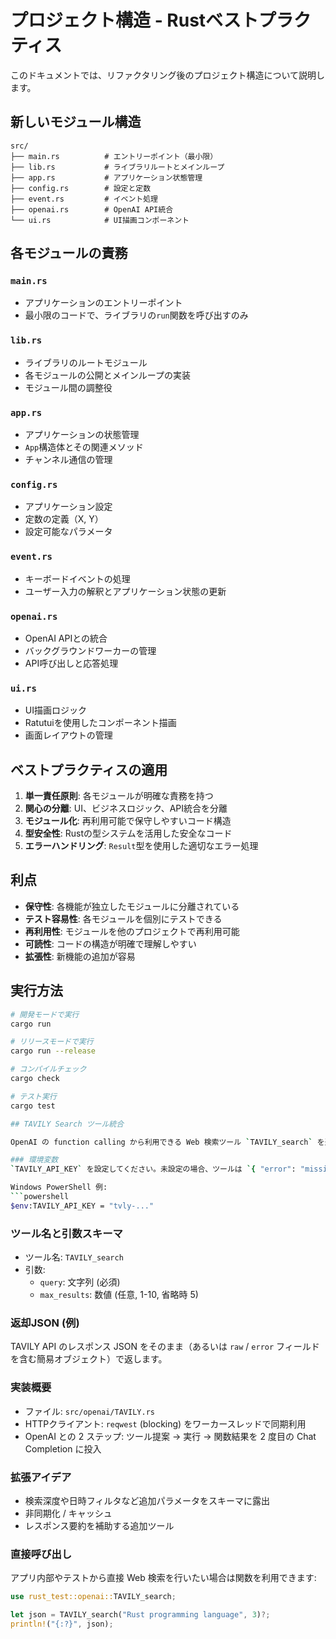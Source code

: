 # プロジェクト構造 - Rustベストプラクティス

このドキュメントでは、リファクタリング後のプロジェクト構造について説明します。

## 新しいモジュール構造

```
src/
├── main.rs          # エントリーポイント（最小限）
├── lib.rs           # ライブラリルートとメインループ
├── app.rs           # アプリケーション状態管理
├── config.rs        # 設定と定数
├── event.rs         # イベント処理
├── openai.rs        # OpenAI API統合
└── ui.rs            # UI描画コンポーネント
```

## 各モジュールの責務

### `main.rs`
- アプリケーションのエントリーポイント
- 最小限のコードで、ライブラリの`run`関数を呼び出すのみ

### `lib.rs`
- ライブラリのルートモジュール
- 各モジュールの公開とメインループの実装
- モジュール間の調整役

### `app.rs`
- アプリケーションの状態管理
- `App`構造体とその関連メソッド
- チャンネル通信の管理

### `config.rs`
- アプリケーション設定
- 定数の定義（X, Y）
- 設定可能なパラメータ

### `event.rs`
- キーボードイベントの処理
- ユーザー入力の解釈とアプリケーション状態の更新

### `openai.rs`
- OpenAI APIとの統合
- バックグラウンドワーカーの管理
- API呼び出しと応答処理

### `ui.rs`
- UI描画ロジック
- Ratutuiを使用したコンポーネント描画
- 画面レイアウトの管理

## ベストプラクティスの適用

1. **単一責任原則**: 各モジュールが明確な責務を持つ
2. **関心の分離**: UI、ビジネスロジック、API統合を分離
3. **モジュール化**: 再利用可能で保守しやすいコード構造
4. **型安全性**: Rustの型システムを活用した安全なコード
5. **エラーハンドリング**: `Result`型を使用した適切なエラー処理

## 利点

- **保守性**: 各機能が独立したモジュールに分離されている
- **テスト容易性**: 各モジュールを個別にテストできる
- **再利用性**: モジュールを他のプロジェクトで再利用可能
- **可読性**: コードの構造が明確で理解しやすい
- **拡張性**: 新機能の追加が容易

## 実行方法

```bash
# 開発モードで実行
cargo run

# リリースモードで実行
cargo run --release

# コンパイルチェック
cargo check

# テスト実行
cargo test

## TAVILY Search ツール統合

OpenAI の function calling から利用できる Web 検索ツール `TAVILY_search` を追加しました。モデルがツール呼び出しを提案すると、バックエンドワーカーが TAVILY API を呼び出し、その結果(JSON)を最終回答生成に渡します。

### 環境変数
`TAVILY_API_KEY` を設定してください。未設定の場合、ツールは `{ "error": "missing TAVILY_API_KEY env" }` を返します。

Windows PowerShell 例:
```powershell
$env:TAVILY_API_KEY = "tvly-..."
```

### ツール名と引数スキーマ
- ツール名: `TAVILY_search`
- 引数:
	- `query`: 文字列 (必須)
	- `max_results`: 数値 (任意, 1-10, 省略時 5)

### 返却JSON (例)
TAVILY API のレスポンス JSON をそのまま（あるいは `raw` / `error` フィールドを含む簡易オブジェクト）で返します。

### 実装概要
- ファイル: `src/openai/TAVILY.rs`
- HTTPクライアント: `reqwest` (blocking) をワーカースレッドで同期利用
- OpenAI との 2 ステップ: ツール提案 -> 実行 -> 関数結果を 2 度目の Chat Completion に投入

### 拡張アイデア
- 検索深度や日時フィルタなど追加パラメータをスキーマに露出
- 非同期化 / キャッシュ
- レスポンス要約を補助する追加ツール

### 直接呼び出し
アプリ内部やテストから直接 Web 検索を行いたい場合は関数を利用できます:

```rust
use rust_test::openai::TAVILY_search;

let json = TAVILY_search("Rust programming language", 3)?;
println!("{:?}", json);
```

